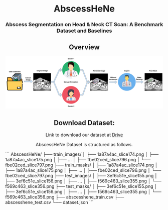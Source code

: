 <div align="center">
<h1>AbscessHeNe</h1>
<h3>Abscess Segmentation on Head & Neck CT Scan: A Benchmark Dataset and Baselines</h3>

## Overview
<div align="center">
<img src="process.png" />
</div>

## Download Dataset:
Link to download our dataset at [Drive](https://drive.google.com/drive/folders/1_vLDHuEjtUMyLOpkKBugvrN9jHO5YQTM?usp=sharing)

AbscessHeNe Dataset is structured as follows.

<div align="left">
```
AbscessHeNe/
├── train_images/
│   ├── 1a87a4ac_slice174.png
│   ├── 1a87a4ac_slice175.png
│   ├── ...
│   ├── fbe02ced_slice796.png
│   └── fbe02ced_slice797.png
├── train_masks/
│   ├── 1a87a4ac_slice174.png
│   ├── 1a87a4ac_slice175.png
│   ├── ...
│   ├── fbe02ced_slice796.png
│   └── fbe02ced_slice797.png
├── test_images/
│   ├── 3ef6c51e_slice155.png
│   ├── 3ef6c51e_slice156.png
│   ├── ...
│   ├── f569c463_slice355.png
│   └── f569c463_slice356.png
├── test_masks/
│   ├── 3ef6c51e_slice155.png
│   ├── 3ef6c51e_slice156.png
│   ├── ...
│   ├── f569c463_slice355.png
│   └── f569c463_slice356.png
├── abscesshene_train.csv
├── abscesshene_test.csv
└── dataset.json
```

